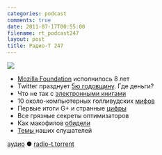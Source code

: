 ```yaml
---
categories: podcast
comments: true
date: 2011-07-17T00:55:00
filename: rt_podcast247
layout: post
title: Радио-Т 247
---
```


![](https://radio-t.com/images/radio-t/rt247.png)




- [Mozilla Foundation](http://habrahabr.ru/blogs/mozilla/124276/) исполнилось 8 лет
- Twitter празднует [5ю годовщину](http://www.fastcompany.com/1767242/happy-5th-birthday-twitter-love-google-facebook-aol). Где деньги?
- Что не так с [электронными книгами](http://habrahabr.ru/blogs/ebooks/123853/)
- 10 около-компьютерных голливудских [мифов](http://www.maximumpc.com/article/features/does_not_compute_10_pc_myths_movies_and_television)
- Первые итоги G+ и странные [цифры](http://techcrunch.com/2011/07/14/larry-page-on-google-over-10-million-users-1-billion-items-shared/)
- Все грязные секреты оптимизаторов
- Как макофилов [обидели](http://forkbombr.net/no-lion/)
- [Темы ](http://new.radio-t.com/2011/07/247.html)наших слушателей

[аудио](http://archive.rucast.net/radio-t/media/rt_podcast247.mp3) ● [radio-t.torrent](http://www.radio-t.com/torrents/rt_podcast247.mp3.torrent)<audio src="http://archive.rucast.net/radio-t/media/rt_podcast247.mp3" preload="none"></audio>
